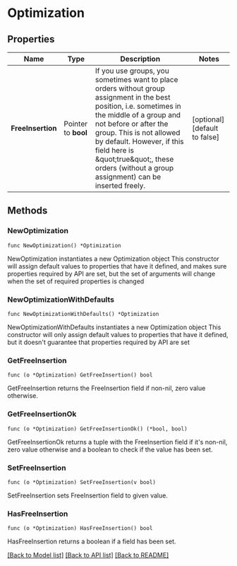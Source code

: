 # Optimization

## Properties

Name | Type | Description | Notes
------------ | ------------- | ------------- | -------------
**FreeInsertion** | Pointer to **bool** | If you use groups, you sometimes want to place orders without group assignment in the best position, i.e. sometimes in the middle of a group and not before or after the group. This is not allowed by default. However, if this field here is \&quot;true\&quot;, these orders (without a group assignment) can be inserted freely. | [optional] [default to false]

## Methods

### NewOptimization

`func NewOptimization() *Optimization`

NewOptimization instantiates a new Optimization object
This constructor will assign default values to properties that have it defined,
and makes sure properties required by API are set, but the set of arguments
will change when the set of required properties is changed

### NewOptimizationWithDefaults

`func NewOptimizationWithDefaults() *Optimization`

NewOptimizationWithDefaults instantiates a new Optimization object
This constructor will only assign default values to properties that have it defined,
but it doesn't guarantee that properties required by API are set

### GetFreeInsertion

`func (o *Optimization) GetFreeInsertion() bool`

GetFreeInsertion returns the FreeInsertion field if non-nil, zero value otherwise.

### GetFreeInsertionOk

`func (o *Optimization) GetFreeInsertionOk() (*bool, bool)`

GetFreeInsertionOk returns a tuple with the FreeInsertion field if it's non-nil, zero value otherwise
and a boolean to check if the value has been set.

### SetFreeInsertion

`func (o *Optimization) SetFreeInsertion(v bool)`

SetFreeInsertion sets FreeInsertion field to given value.

### HasFreeInsertion

`func (o *Optimization) HasFreeInsertion() bool`

HasFreeInsertion returns a boolean if a field has been set.


[[Back to Model list]](../README.md#documentation-for-models) [[Back to API list]](../README.md#documentation-for-api-endpoints) [[Back to README]](../README.md)


